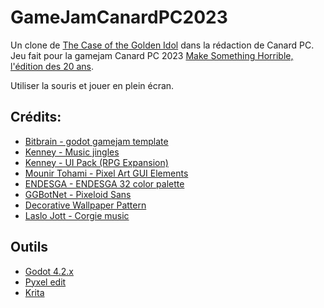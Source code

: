 # GameJamCanardPC2023

Un clone de [The Case of the Golden Idol](https://store.steampowered.com/app/1677770/The_Case_of_the_Golden_Idol) dans la rédaction de Canard PC.
Jeu fait pour la gamejam Canard PC 2023 [Make Something Horrible, l'édition des 20 ans](https://itch.io/jam/make-something-horrible-ledition-des-20-ans/entries).

Utiliser la souris et jouer en plein écran.

## Crédits:
* [Bitbrain - godot gamejam template](https://github.com/bitbrain/godot-gamejam)
* [Kenney - Music jingles](https://kenney.nl/assets/music-jingles)
* [Kenney - UI Pack (RPG Expansion)](https://kenney.nl/assets/ui-pack-rpg-expansion)
* [Mounir Tohami - Pixel Art GUI Elements](https://mounirtohami.itch.io/pixel-art-gui-elements)
* [ENDESGA - ENDESGA 32 color palette](https://lospec.com/palette-list/endesga-32)
* [GGBotNet - Pixeloid Sans](https://www.dafont.com/pixeloid-sans.font)
* [Decorative Wallpaper Pattern](https://www.brusheezy.com/patterns/27702-decorative-wallpaper-pattern)
* [Laslo Jott - Corgie music](https://laslojott.com/)

## Outils
* [Godot 4.2.x](https://godotengine.org/)
* [Pyxel edit](https://pyxeledit.com/)
* [Krita](https://krita.org/)
